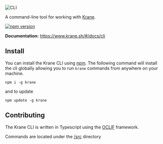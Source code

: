 ![CLI](https://res.cloudinary.com/biensupernice/image/upload/v1602471644/Marketing_-_Krane_CLI_zfw8vh.png)

A command-line tool for working with [Krane](https://krane.sh).

[![npm version](https://img.shields.io/npm/v/krane?color=#D0BB79&label=npm)](https://www.npmjs.com/package/krane)

**Documentation:** https://www.krane.sh/#/docs/cli

## Install

You can install the Krane CLI using [npm](https://www.npmjs.com/). The following command will install the cli globally allowing you to run `krane` commands from anywhere on your machine.

```
npm i -g krane
```

and to update

```
npm update -g krane
```

## Contributing

The Krane CLI is written in Typescript using the [OCLIF](https://oclif.io/) framework.

Commands are located under the [/src](https://github.com/krane/cli/tree/master/src/commands) directory
